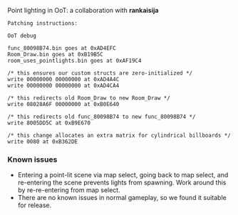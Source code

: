 Point lighting in OoT: a collaboration with **rankaisija**
```
Patching instructions:

OoT debug

func_80098B74.bin goes at 0xAD4EFC
Room_Draw.bin goes at 0xB19B5C
room_uses_pointlights.bin goes at 0xAF19C4

/* this ensures our custom structs are zero-initialized */
write 00000000 00000000 at 0xAD4A4C
write 00000000 00000000 at 0xAD4CA4

/* this redirects old Room_Draw to new Room_Draw */
write 08028A6F 00000000 at 0xB0E640

/* this redirects old func_80098B74 to new func_80098B74 */
write 8005DD5C at 0xB9E670

/* this change allocates an extra matrix for cylindrical billboards */
write 0080 at 0xB362DE
```

### Known issues
* Entering a point-lit scene via map select, going back to map select, and re-entering the scene prevents lights from spawning. Work around this by re-re-entering from map select.
* There are no known issues in normal gameplay, so we found it suitable for release.
